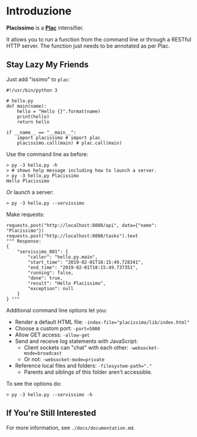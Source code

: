 # Introduzione #
**Placissimo** is a [**Plac**](https://pypi.org/project/plac/) intensifier.

It allows you to run a function from the command line or through a RESTful HTTP server. The function just needs to be annotated as per Plac.

## Stay Lazy My Friends ##
Just add "issimo" to `plac`:
			
	#!/usr/bin/python 3

	# hello.py
	def main(name):
		hello = "Hello {}".format(name)
		print(hello)
		return hello

	if __name__ == "__main__":
		import placissimo # import plac
		placissimo.call(main) # plac.call(main)

Use the command line as before:

	> py -3 hello.py -h
	> # shows help message including how to launch a server.
	> py -3 hello.py Placissimo
	Hello Placissimo

*Or* launch a server:

	> py -3 hello.py --servissimo
	
Make requests:

	requests.post("http://localhost:8080/api", data={"name": "Placissimo"})
	requests.post("http://localhost:8080/tasks").text
	""" Response: 
	{
		"servissimo_001": {
			"caller": "hello.py.main",
			"start_time": "2019-02-01T18:15:49.728341",
			"end_time": "2019-02-01T18:15:49.737351",
			"running": false,
			"done": true,
			"result": "Hello Placissimo",
			"exception": null
		}
	} """

Additional command line options let you:

- Render a default HTML file: `-index-file="placissimo/lib/index.html"`
- Choose a custom port: `-port=5000`
- Allow GET access: `-allow-get`
- Send and receive log statements with JavaScript:
  - Client sockets can "chat" with each other: `-websocket-mode=broadcast`
  - Or not: `-websocket-mode=private`
- Reference local files and folders: `-filesystem-path="." `
  - Parents and siblings of this folder aren't accessible.

To see the options do:

	> py -3 hello.py --servissimo -h

## If You're Still Interested ##
For more information, see `./docs/documentation.md`.
